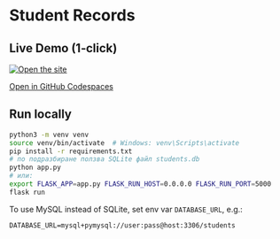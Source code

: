 # Student Records

## Live Demo (1‑click)

[![Open the site](https://img.shields.io/badge/Open%20site-Click%20to%20launch-blue)](https://DimitarDTsonev.github.io/Student_Records/)

[Open in GitHub Codespaces](https://codespaces.new/DimitarDTsonev/Student_Records)

## Run locally

```bash
python3 -m venv venv
source venv/bin/activate  # Windows: venv\Scripts\activate
pip install -r requirements.txt
# по подразбиране ползва SQLite файл students.db
python app.py
# или:
export FLASK_APP=app.py FLASK_RUN_HOST=0.0.0.0 FLASK_RUN_PORT=5000
flask run
```

To use MySQL instead of SQLite, set env var `DATABASE_URL`, e.g.:
```
DATABASE_URL=mysql+pymysql://user:pass@host:3306/students
```
